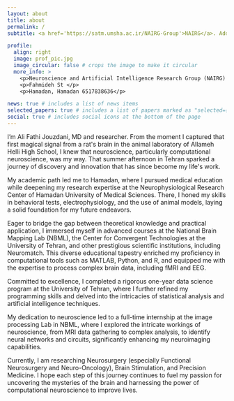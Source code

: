 ```yaml
---
layout: about
title: about
permalink: /
subtitle: <a href='https://satm.umsha.ac.ir/NAIRG-Group'>NAIRG</a>. Address. Contacts. Moto. Etc.

profile:
  align: right
  image: prof_pic.jpg
  image_circular: false # crops the image to make it circular
  more_info: >
    <p>Neuroscience and Artificial Intelligence Research Group (NAIRG) at Department of Neuroscience</p>
    <p>Fahmideh St </p>
    <p>Hamadan, Hamadan 6517838636</p>

news: true # includes a list of news items
selected_papers: true # includes a list of papers marked as "selected={true}"
social: true # includes social icons at the bottom of the page
---
```

I’m Ali Fathi Jouzdani, MD and researcher. From the moment I captured that first magical signal from a rat's brain in the animal laboratory of Allameh Helli High School, I knew that neuroscience, particularly computational neuroscience, was my way. That summer afternoon in Tehran sparked a journey of discovery and innovation that has since become my life's work.

My academic path led me to Hamadan, where I pursued medical education while deepening my research expertise at the Neurophysiological Research Center of Hamadan University of Medical Sciences. There, I honed my skills in behavioral tests, electrophysiology, and the use of animal models, laying a solid foundation for my future endeavors.

Eager to bridge the gap between theoretical knowledge and practical application, I immersed myself in advanced courses at the National Brain Mapping Lab (NBML), the Center for Convergent Technologies at the University of Tehran, and other prestigious scientific institutions, including Neuromatch. This diverse educational tapestry enriched my proficiency in computational tools such as MATLAB, Python, and R, and equipped me with the expertise to process complex brain data, including fMRI and EEG.

Committed to excellence, I completed a rigorous one-year data science program at the University of Tehran, where I further refined my programming skills and delved into the intricacies of statistical analysis and artificial intelligence techniques.

My dedication to neuroscience led to a full-time internship at the image processing Lab in NBML, where I explored the intricate workings of neuroscience, from MRI data gathering to complex analysis, to identify neural networks and circuits, significantly enhancing my neuroimaging capabilities.

Currently, I am researching Neurosurgery (especially Functional Neurosurgery and Neuro-Oncology), Brain Stimulation, and Precision Medicine. I hope each step of this journey continues to fuel my passion for uncovering the mysteries of the brain and harnessing the power of computational neuroscience to improve lives.
